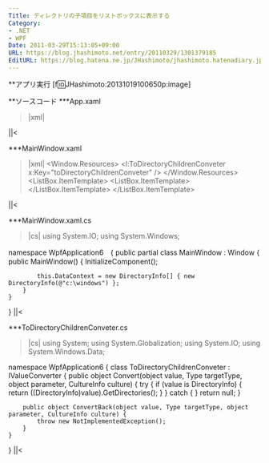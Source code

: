 ```yaml
---
Title: ディレクトリの子項目をリストボックスに表示する
Category:
- .NET
- WPF
Date: 2011-03-29T15:13:05+09:00
URL: https://blog.jhashimoto.net/entry/20110329/1301379185
EditURL: https://blog.hatena.ne.jp/JHashimoto/jhashimoto.hatenadiary.jp/atom/entry/12921228815717257876
---
```


**アプリ実行
[f:id:JHashimoto:20131019100650p:image]

**ソースコード
***App.xaml
>|xml|
<Application x:Class="WpfApplication6.App"
             xmlns="http://schemas.microsoft.com/winfx/2006/xaml/presentation"
             xmlns:x="http://schemas.microsoft.com/winfx/2006/xaml"
             StartupUri="MainWindow.xaml">
</Application>
||<

***MainWindow.xaml
>|xml|
<Window x:Class="WpfApplication6.MainWindow"
        xmlns="http://schemas.microsoft.com/winfx/2006/xaml/presentation"
        xmlns:x="http://schemas.microsoft.com/winfx/2006/xaml"
        xmlns:sx="clr-namespace:System.Xml;assembly=System.Xml"
        xmlns:l="clr-namespace:WpfApplication6"
        Title="MainWindow" Height="350" Width="525">
    <Window.Resources>
        <l:ToDirectoryChildrenConveter x:Key="toDirectoryChildrenConveter" />
    </Window.Resources>
    <ListBox ItemsSource="{Binding}">
        <ListBox.ItemTemplate>
            <DataTemplate>
                <StackPanel>
                    <TextBlock Text="{Binding Path=FullName}" />
                    <!-- 内側のListBoxのItemSourceは子ディレクトリのコレクションになります -->
                    <ListBox Height="75" ItemsSource="{Binding Converter={StaticResource toDirectoryChildrenConveter}}">
                        <!-- 内側のListBox内の項目は単なるTextBlockになります -->
                        <ListBox.ItemTemplate>
                            <DataTemplate>
                                <TextBlock Text="{Binding Path=Name}" />
                            </DataTemplate>
                        </ListBox.ItemTemplate>
                    </ListBox>
                </StackPanel>
            </DataTemplate>
        </ListBox.ItemTemplate>
    </ListBox>
</Window>
||<

***MainWindow.xaml.cs
>|cs|
using System.IO;
using System.Windows;

namespace WpfApplication6　{
    public partial class MainWindow : Window {
        public MainWindow() {
            InitializeComponent();

            this.DataContext = new DirectoryInfo[] { new DirectoryInfo(@"c:\windows") };
        }
    }
}
||<

***ToDirectoryChildrenConveter.cs
>|cs|
using System;
using System.Globalization;
using System.IO;
using System.Windows.Data;

namespace WpfApplication6 {
    class ToDirectoryChildrenConveter : IValueConverter {
        public object Convert(object value, Type targetType, object parameter, CultureInfo culture) {
            try {
                if (value is DirectoryInfo) {
                    return ((DirectoryInfo)value).GetDirectories();
                }
            }
            catch { }
            return null;
        }

        public object ConvertBack(object value, Type targetType, object parameter, CultureInfo culture) {
            throw new NotImplementedException();
        }
    }
}
||<
